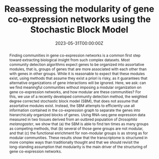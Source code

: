 ---
title: "Reassessing the modularity of gene co-expression networks using the Stochastic Block Model"

# Authors
# If you created a profile for a user (e.g. the default `admin` user), write the username (folder name) here 
# and it will be replaced with their full name and linked to their profile.
authors:

- admin
- Luisa F. Pallares
- Julien F. Ayroles

date: "2023-05-31T00:00:00Z"
doi: ""

# Schedule page publish date (NOT publication's date).
publishDate: "2023-06-01T00:00:00Z"

# Publication type.
# Legend: 0 = Uncategorized; 1 = Conference paper; 2 = Journal article;
# 3 = Preprint / Working Paper; 4 = Report; 5 = Book; 6 = Book section;
# 7 = Thesis; 8 = Patent
publication_types: ["3"]

# Publication name and optional abbreviated publication name.
publication: bioRxiv

abstract: "Finding communities in gene co-expression networks is a common first step toward extracting biological insight from such complex datasets. Most community detection algorithms expect genes to be organized into assortative modules, that is, groups of genes that are more associated with each other than with genes in other groups. While it is reasonable to expect that these modules exist, using methods that assume they exist a priori is risky, as it guarantees that alternative organizations of gene interactions will be ignored. Here, we ask: can we find meaningful communities without imposing a modular organization on gene co-expression networks, and how modular are these communities? For this, we use of a recently developed community detection method, the weighted degree corrected stochastic block model (SBM), that does not assume that assortative modules exist. Instead, the SBM attempts to efficiently use all information contained in the co-expression graph to separate the genes into hierarchically organized blocks of genes. Using RNA-seq gene expression data measured in two tissues derived from an outbred population of _Drosophila melanogaster_, we show that (a) the SBM is able to find ten times as many groups as competing methods, that (b) several of those gene groups are not modular, and that (c) the functional enrichment for non-modular groups is as strong as for modular communities. These results show that the transcriptome is structured in more complex ways than traditionally thought and that we should revisit the long-standing assumption that modularity is the main driver of the structuring of gene co-expression networks."

tags: [drosophila, gene expression, SBM, modularity, gene co-expression]

# Display this page in the Featured widget?
featured: true

url_pdf: 'publication/SBM/SBM_2023-05-31.pdf'
url_code: 'https://github.com/ayroles-lab/SBM-tools'
url_dataset: 'https://drosophilaeqtl.org'
url_poster: ''
url_project: ''
url_slides: ''
url_source: ''
url_video: ''

# Featured image
# To use, add an image named `featured.jpg/png` to your page's folder. 
image:
  caption: ''
  focal_point: ""
  preview_only: false

---